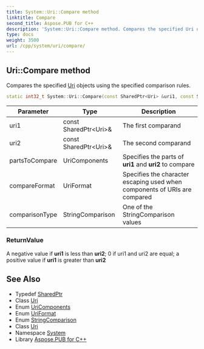 ```yaml
---
title: System::Uri::Compare method
linktitle: Compare
second_title: Aspose.PUB for C++
description: 'System::Uri::Compare method. Compares the specified Uri objects using the specified comparison rules in C++.'
type: docs
weight: 3500
url: /cpp/system/uri/compare/
---
```

## Uri::Compare method


Compares the specified [Uri](../) objects using the specified comparison rules.

```cpp
static int32_t System::Uri::Compare(const SharedPtr<Uri> &uri1, const SharedPtr<Uri> &uri2, UriComponents partsToCompare, UriFormat compareFormat, StringComparison comparisonType)
```


| Parameter | Type | Description |
| --- | --- | --- |
| uri1 | const SharedPtr\<Uri\>\& | The first comparand |
| uri2 | const SharedPtr\<Uri\>\& | The second comparand |
| partsToCompare | UriComponents | Specifies the parts of **uri1** and **uri2** to compare |
| compareFormat | UriFormat | Specifies the character escaping used when components of URIs are compared |
| comparisonType | StringComparison | One of the StringComparison values |

### ReturnValue

A negative value if **uri1** is less than **uri2**; 0 if uri1 and uri2 are equal; a positive value if **uri1** is greater than **uri2**

## See Also

* Typedef [SharedPtr](../../sharedptr/)
* Class [Uri](../)
* Enum [UriComponents](../../uricomponents/)
* Enum [UriFormat](../../uriformat/)
* Enum [StringComparison](../../stringcomparison/)
* Class [Uri](../)
* Namespace [System](../../)
* Library [Aspose.PUB for C++](../../../)
